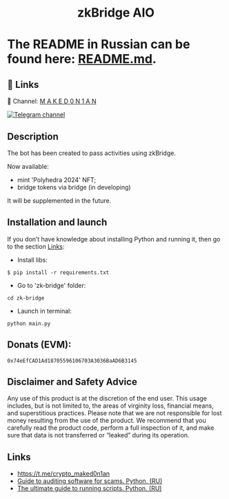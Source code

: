 <h1 align="center">zkBridge AIO<h1>

The README in Russian can be found here: [README.md](https://github.com/maked0n1an/zk-bridge/blob/master/README.md).

## 🔗 Links
🔔 Channel: [M A K E D 0 N 1 A N](https://t.me/crypto_maked0n1an)

[![Telegram channel](https://img.shields.io/endpoint?url=https://runkit.io/damiankrawczyk/telegram-badge/branches/master?url=https://t.me/crypto_maked0n1an)](https://t.me/crypto_maked0n1an)

<h2>Description</h2>
The bot has been created to pass activities using zkBridge. 

Now available:
- mint 'Polyhedra 2024' NFT;
- bridge tokens via bridge (in developing)

It will be supplemented in the future.

## Installation and launch
If you don’t have knowledge about installing Python and running it, then go to the section [Links](#links):

- Install libs:
<pre><code>$ pip install -r requirements.txt</code></pre>
- Go to 'zk-bridge' folder:
<pre><code>cd zk-bridge</code></pre>
- Launch in terminal:
<pre><code>python main.py</code></pre>

## Donats (EVM):
<pre><code>0x74eEfCAD1Ad18705596106703A3036BaAD6B3145</code></pre>

## Disclaimer and Safety Advice

Any use of this product is at the discretion of the end user. This usage includes, but is not limited to, the areas of virginity loss, financial means, and superstitious practices.
Please note that we are not responsible for lost money resulting from the use of the product. We recommend that you carefully read the product code, perform a full inspection of it, and make sure that data is not transferred or “leaked” during its operation.

## Links
<a name="Links"></a>
- https://t.me/crypto_maked0n1an
- [Guide to auditing software for scams. Python. (RU)](https://teletype.in/@brokeboi/dsxymHafdZb)
- [The ultimate guide to running scripts. Python. (RU)](https://teletype.in/@hodlmod.eth/how-to-run-scripts)
